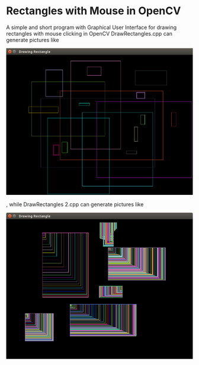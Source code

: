 # Rectangles with Mouse in OpenCV

A simple and short program with Graphical User Interface for drawing rectangles with mouse clicking in OpenCV
DrawRectangles.cpp can generate pictures like 

![1.png](1.png)

, while DrawRectangles 2.cpp can generate pictures like 

![2.png](2.png)
